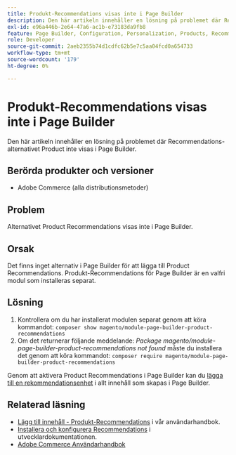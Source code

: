 ```yaml
---
title: Produkt-Recommendations visas inte i Page Builder
description: Den här artikeln innehåller en lösning på problemet där Recommendations-alternativet Product inte visas i Page Builder.
exl-id: e96a446b-2e64-47a6-ac1b-e73183da9fb8
feature: Page Builder, Configuration, Personalization, Products, Recommendations
role: Developer
source-git-commit: 2aeb2355b74d1cdfc62b5e7c5aa04fcd0a654733
workflow-type: tm+mt
source-wordcount: '179'
ht-degree: 0%

---
```


# Produkt-Recommendations visas inte i Page Builder

Den här artikeln innehåller en lösning på problemet där Recommendations-alternativet Product inte visas i Page Builder.

## Berörda produkter och versioner

* Adobe Commerce (alla distributionsmetoder)

## Problem

Alternativet Product Recommendations visas inte i Page Builder.

## Orsak

Det finns inget alternativ i Page Builder för att lägga till Product Recommendations. Produkt-Recommendations för Page Builder är en valfri modul som installeras separat.

## Lösning

1. Kontrollera om du har installerat modulen separat genom att köra kommandot: `composer show magento/module-page-builder-product-recommendations`
1. Om det returnerar följande meddelande: *Package magento/module-page-builder-product-recommendations not found* måste du installera det genom att köra kommandot: `composer require magento/module-page-builder-product-recommendations`

Genom att aktivera Product Recommendations i Page Builder kan du [lägga till en rekommendationsenhet](https://experienceleague.adobe.com/docs/commerce-admin/page-builder/add-content/recommendations.html?lang=sv-SE) i allt innehåll som skapas i Page Builder.

## Relaterad läsning

* [Lägg till innehåll - Produkt-Recommendations](https://experienceleague.adobe.com/docs/commerce-admin/page-builder/add-content/recommendations.html?lang=sv-SE) i vår användarhandbok.
* [Installera och konfigurera Recommendations](https://experienceleague.adobe.com/sv/docs/commerce-merchant-services/product-recommendations/getting-started/install-configure) i utvecklardokumentationen.
* [Adobe Commerce Användarhandbok](https://experienceleague.adobe.com/sv/docs/commerce-admin/user-guides/home)
